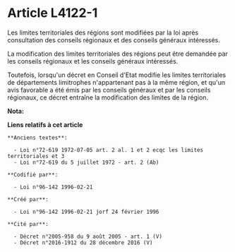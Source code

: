 # Article L4122-1

Les limites territoriales des régions sont modifiées par la loi après consultation des conseils régionaux et des conseils
généraux intéressés.

La modification des limites territoriales des régions peut être demandée par les conseils régionaux et les conseils généraux
intéressés.

Toutefois, lorsqu'un décret en Conseil d'Etat modifie les limites territoriales de départements limitrophes n'appartenant pas
à la même région, et qu'un avis favorable a été émis par les conseils généraux et par les conseils régionaux, ce décret
entraîne la modification des limites de la région.

**Nota:**



**Liens relatifs à cet article**

	**Anciens textes**:

	  - Loi n°72-619 1972-07-05 art. 2 al. 1 et 2 ecqc les limites territoriales et 3
	  - Loi n°72-619 du 5 juillet 1972 - art. 2 (Ab)

	**Codifié par**:

	  - Loi n°96-142 1996-02-21

	**Créé par**:

	  - Loi n°96-142 1996-02-21 jorf 24 février 1996

	**Cité par**:

	  - Décret n°2005-958 du 9 août 2005 - art. 1 (V)
	  - Décret n°2016-1912 du 28 décembre 2016 (V)
